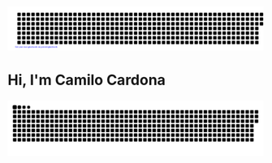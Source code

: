 ![gitartwork](gitartwork.svg)

<div id="header">
  <h1>Hi, I'm Camilo Cardona</h1>
  <h3></h3>
  <a href=#><img src="culebra.svg"></a>
</div>
